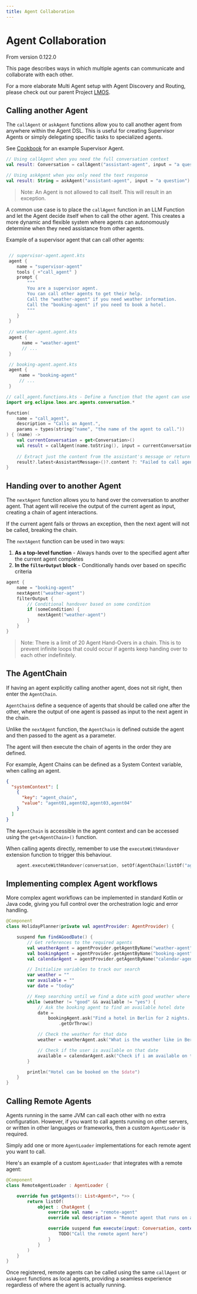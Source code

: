 ```yaml
---
title: Agent Collaboration
---
```

# Agent Collaboration

From version 0.122.0

This page describes ways in which multiple agents can communicate and collaborate with each other.

For a more elaborate Multi Agent setup with Agent Discovery and Routing, 
please check out our parent Project [LMOS](https://eclipse.dev/lmos/).

## Calling another Agent

The `callAgent` or `askAgent` functions allow you to call another agent from anywhere within the Agent DSL.
This is useful for creating Supervisor Agents or simply delegating specific tasks to specialized agents.

See [Cookbook](/docs/arc/cookbook/supervisor) for an example Supervisor Agent.

```kotlin
// Using callAgent when you need the full conversation context
val result: Conversation = callAgent("assistant-agent", input = "a question".toConversation()).getOrNull()

// Using askAgent when you only need the text response
val result: String = askAgent("assistant-agent", input = "a question").getOrNull()
```

> Note: An Agent is not allowed to call itself. This will result in an exception.

A common use case is to place the `callAgent` function in an LLM Function
and let the Agent decide itself when to call the other agent. This creates a more dynamic and flexible system
where agents can autonomously determine when they need assistance from other agents.

Example of a supervisor agent that can call other agents:

```kts

 // supervisor-agent.agent.kts 
 agent {
    name = "supervisor-agent"
    tools { +"call_agent" }   
    prompt {
        """
        You are a supervisor agent. 
        You can call other agents to get their help.
        Call the "weather-agent" if you need weather information.
        Call the "booking-agent" if you need to book a hotel.
        """
    } 
 }
 
 // weather-agent.agent.kts 
 agent { 
      name = "weather-agent"
      // ...
 }

 // booking-agent.agent.kts 
 agent {
     name = "booking-agent"
     // ... 
 }

// call_agent.functions.kts - Define a function that the agent can use to call other agents.
import org.eclipse.lmos.arc.agents.conversation.*

function(
    name = "call_agent",
    description = "Calls an Agent.",
    params = types(string("name", "the name of the agent to call."))
) { (name) ->
    val currentConversation = get<Conversation>()
    val result = callAgent(name.toString(), input = currentConversation).getOrNull()
    
    // Extract just the content from the assistant's message or return an error message
    result?.latest<AssistantMessage>()?.content ?: "Failed to call agent $name!"
}

```

## Handing over to another Agent

The `nextAgent` function allows you to hand over the conversation to another agent.
That agent will receive the output of the current agent as input, creating a chain of agent interactions.

If the current agent fails or throws an exception, then the next agent will not be called, breaking the chain.

The `nextAgent` function can be used in two ways:

1. **As a top-level function** - Always hands over to the specified agent after the current agent completes
2. **In the `filterOutput` block** - Conditionally hands over based on specific criteria

```kts
agent {
    name = "booking-agent"
    nextAgent("weather-agent")
    filterOutput {
        // Conditional handover based on some condition
        if (someCondition) {
            nextAgent("weather-agent") 
        }
    }
}
```

> Note: There is a limit of 20 Agent Hand-Overs in a chain. This is to prevent infinite loops that could occur if agents keep handing over to each other indefinitely.


## The AgentChain

If having an agent explicitly calling another agent, does not sit right, then enter the `AgentChain`.

`AgentChain`s define a sequence of agents that should be called one after the other, 
where the output of one agent is passed as input to the next agent in the chain.

Unlike the `nextAgent` function, the `AgentChain` is defined outside the agent and then passed to 
the agent as a parameter.

The agent will then execute the chain of agents in the order they are defined.

For example, Agent Chains can be defined as a System Context variable, when calling an agent.

```json
{
  "systemContext": [
    {
      "key": "agent_chain",
      "value": "agent01,agent02,agent03,agent04"
    }
  ]
}

```

The `AgentChain` is accessible in the agent context and can be accessed using the `get<AgentChain>()` function.

When calling agents directly, remember to use the `executeWithHandover` extension function to trigger this behaviour.

```kts
    agent.executeWithHandover(conversation, setOf(AgentChain(listOf("agent01,agent02,agent03,agent04"))))
```


## Implementing complex Agent workflows 

More complex agent workflows can be implemented in standard Kotlin or Java code, 
giving you full control over the orchestration logic and error handling.


```kts
@Component
class HolidayPlanner(private val agentProvider: AgentProvider) {

    suspend fun findAGoodDate() {
        // Get references to the required agents
        val weatherAgent = agentProvider.getAgentByName("weather-agent") as ChatAgent
        val bookingAgent = agentProvider.getAgentByName("booking-agent") as ChatAgent
        val calendarAgent = agentProvider.getAgentByName("calendar-agent") as ChatAgent

        // Initialize variables to track our search
        var weather = ""
        var available = ""
        var date = "today"

        // Keep searching until we find a date with good weather where the user is available
        while (weather != "good" && available != "yes") {
            // Ask the booking agent to find an available hotel date
            date =
                bookingAgent.ask("Find a hotel in Berlin for 2 nights. Return the first available date after $date.")
                    .getOrThrow()

            // Check the weather for that date
            weather = weatherAgent.ask("What is the weather like in Berlin on $date? Return good or bad.").getOrThrow()

            // Check if the user is available on that date
            available = calendarAgent.ask("Check if i am available on the $date? Return yes or no.").getOrThrow()
        }

        println("Hotel can be booked on the $date")
    }
}
```


## Calling Remote Agents

Agents running in the same JVM can call each other with no extra configuration. 
However, if you want to call agents running on other servers, or written in other languages or frameworks, 
then a custom `AgentLoader` is required.

Simply add one or more `AgentLoader` implementations for each remote agent you want to call. 

Here's an example of a custom `AgentLoader` that integrates with a remote agent:

```kts
@Component
class RemoteAgentLoader : AgentLoader {

    override fun getAgents(): List<Agent<*, *>> {
        return listOf(
            object : ChatAgent {
                override val name = "remote-agent"
                override val description = "Remote agent that runs on a different server"

                override suspend fun execute(input: Conversation, context: Set<Any>): Result<Conversation, AgentFailedException> {
                    TODO("Call the remote agent here")
                }
            }
        )
    }
}
```

Once registered, remote agents can be called using the same `callAgent` or `askAgent` functions as local agents, 
providing a seamless experience regardless of where the agent is actually running.
